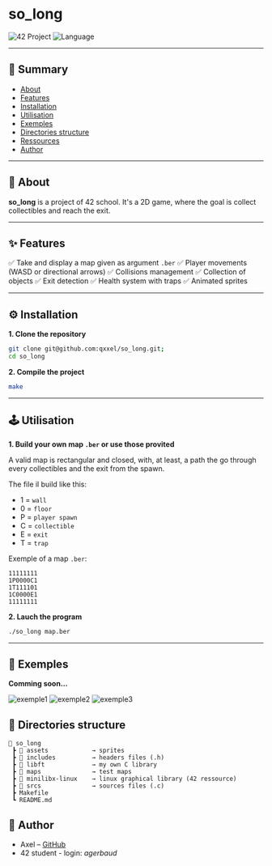 # so_long
![42 Project](https://img.shields.io/badge/42-Project-blue)
![Language](https://img.shields.io/badge/C-0E7FC0?logo=c)

---

## 📌 Summary
- [About](#about)
- [Features](#features)
- [Installation](#installation)
- [Utilisation](#utilisation)
- [Exemples](#exemples)
- [Directories structure](#directories-structure)
- [Ressources](#ressources)
- [Author](#author)

---

## 📖 About

**so_long** is a project of 42 school.
It's a 2D game, where the goal is collect collectibles and reach the exit.

---

## ✨ Features

✅ Take and display a map given as argument `.ber`
✅ Player movements (WASD or directional arrows)
✅ Collisions management
✅ Collection of objects
✅ Exit detection
✅ Health system with traps
✅ Animated sprites 

---

## ⚙️ Installation

**1. Clone the repository**
```bash
git clone git@github.com:qxxel/so_long.git;
cd so_long
```

**2. Compile the project**
```bash
make
```

---

## 🕹️ Utilisation

**1. Build your own map `.ber` or use those provited**

A valid map is rectangular and closed, with, at least, a path the go through every collectibles and the exit from the spawn.

The file il build like this:
- 1 = `wall`
- 0 = `floor`
- P = `player spawn`
- C = `collectible`
- E = `exit`
- T = `trap`

Exemple of a map `.ber`:
```
11111111
1P0000C1
1T111101
1C0000E1
11111111
```

**2. Lauch the program**

```bash
./so_long map.ber
```

---

## 📸 Exemples

**Comming soon...**

![exemple1]()
![exemple2]()
![exemple3]()

## 📂 Directories structure

```plaintext
📂 so_long
 ┣ 📂 assets            → sprites
 ┣ 📂 includes          → headers files (.h)
 ┣ 📂 libft             → my own C library
 ┣ 📂 maps              → test maps
 ┣ 📂 minilibx-linux    → linux graphical library (42 ressource)
 ┣ 📂 srcs              → sources files (.c)
 ┣ Makefile
 ┗ README.md
```

## 👤 Author

* Axel – [GitHub](https://gitub.com/qxxel)
* 42 student - login: *agerbaud*